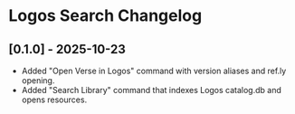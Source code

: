 # Logos Search Changelog

## [0.1.0] - 2025-10-23

- Added "Open Verse in Logos" command with version aliases and ref.ly opening.
- Added "Search Library" command that indexes Logos catalog.db and opens resources.
